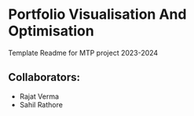 # Portfolio Visualisation And Optimisation

Template Readme for MTP project 2023-2024

## Collaborators:

- Rajat Verma
- Sahil Rathore
